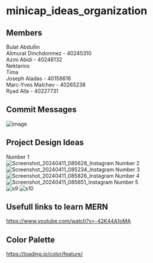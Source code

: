 # minicap_ideas_organization

## Members
Bulat Abdullin <br>
Alimurat Dinchdonmez - 40245310 <br>
Azmi Abidi - 40248132 <br>
Nektarios<br>
Tima <br>
Joseph Aladas - 40156616 <br>
Marc-Yves Malchev - 40265238 <br>
Ryad Alla - 40227731<br>


## Commit Messages
![image](https://github.com/user-attachments/assets/ab366f4f-ca44-4287-983f-6e0c59fe7aa6)


## Project Design Ideas
Number 1 <br>
![Screenshot_20240411_085628_Instagram](https://github.com/AlimuratDinch/minicap_ideas_organization/assets/132238708/76982b0d-108d-4163-885b-6db2e6973d88)
Number 2 <br>
![Screenshot_20240411_085234_Instagram](https://github.com/AlimuratDinch/minicap_ideas_organization/assets/132238708/13111773-d6f4-4627-994d-8db604697dab)
Number 3 <br>
![Screenshot_20240411_085826_Instagram](https://github.com/AlimuratDinch/minicap_ideas_organization/assets/132238708/451fca67-8b92-4359-87c1-54f0d7cfd130)
Number 4 <br>
![Screenshot_20240411_085651_Instagram](https://github.com/AlimuratDinch/minicap_ideas_organization/assets/132238708/41b38c8f-51d9-48b8-b1b9-9625cd86d45c)
Number 5 <br>
![s9](https://github.com/AlimuratDinch/minicap_ideas_organization/assets/132238708/c56b3d3a-0fc2-445a-92cd-169f8eb84b29)
![s10](https://github.com/AlimuratDinch/minicap_ideas_organization/assets/132238708/31f55183-73f6-45b9-81c0-8199b692b0b5)



## Usefull links to learn MERN
https://www.youtube.com/watch?v=-42K44A1oMA

## Color Palette
https://loading.io/color/feature/
